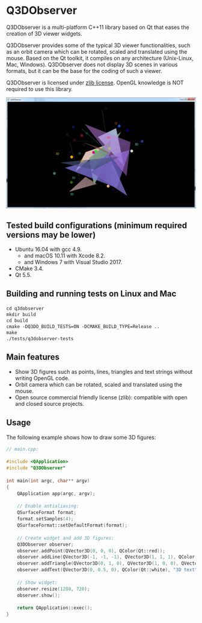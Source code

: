 Q3DObserver
===========

Q3DObserver is a multi-platform C++11 library based on Qt that eases the creation of 3D viewer widgets.

Q3DObserver provides some of the typical 3D viewer functionalities, such as an orbit camera which can be rotated, scaled and translated using the mouse. Based on the Qt toolkit, it compiles on any architecture (Unix-Linux, Mac, Windows). Q3DObserver does not display 3D scenes in various formats, but it can be the base for the coding of such a viewer.

Q3DObserver is licensed under [zlib license](LICENSE.txt). OpenGL knowledge is NOT required to use this library.

![screenshot of some 3D shapes rendered with Q3DObserver](screenshot.png?raw=true)

## Tested build configurations (minimum required versions may be lower)

* Ubuntu 16.04 with gcc 4.9.
	* and macOS 10.11 with Xcode 8.2.
	* and Windows 7 with Visual Studio 2017.
* CMake 3.4.
* Qt 5.5.

## Building and running tests on Linux and Mac

```
cd q3dobserver
mkdir build
cd build
cmake -DQ3DO_BUILD_TESTS=ON -DCMAKE_BUILD_TYPE=Release ..
make
./tests/q3dobserver-tests
```

## Main features

* Show 3D figures such as points, lines, triangles and text strings without writing OpenGL code.
* Orbit camera which can be rotated, scaled and translated using the mouse.
* Open source commercial friendly license (zlib): compatible with open and closed source projects.

## Usage

The following example shows how to draw some 3D figures:

```cpp
// main.cpp:

#include <QApplication>
#include "Q3DObserver"

int main(int argc, char** argv)
{
    QApplication app(argc, argv);

    // Enable antialiasing:
    QSurfaceFormat format;
    format.setSamples(4);
    QSurfaceFormat::setDefaultFormat(format);

    // Create widget and add 3D figures:
    Q3DObserver observer;
    observer.addPoint(QVector3D(0, 0, 0), QColor(Qt::red));
    observer.addLine(QVector3D(-1, -1, -1), QVector3D(1, 1, 1), QColor(Qt::green));
    observer.addTriangle(QVector3D(0, 1, 0), QVector3D(1, 0, 0), QVector3D(-1, 0, 0), QColor(Qt::blue));
    observer.addText(QVector3D(0, 0.5, 0), QColor(Qt::white), "3D text");

    // Show widget:
    observer.resize(1280, 720);
    observer.show();

    return QApplication::exec();
}
```
